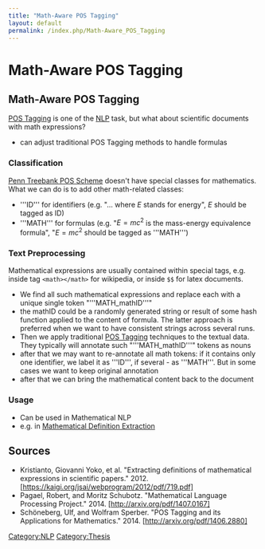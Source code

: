 ```yaml
---
title: "Math-Aware POS Tagging"
layout: default
permalink: /index.php/Math-Aware_POS_Tagging
---
```


# Math-Aware POS Tagging

## Math-Aware POS Tagging
[POS Tagging](POS_Tagging) is one of the [NLP](NLP)  task, but what about scientific documents with math expressions? 
- can adjust traditional POS Tagging methods to handle formulas 


### Classification
[Penn Treebank POS Scheme](Penn_Treebank_POS_Scheme) doesn't have special classes for mathematics.
What we can do is to add other math-related classes:

- '''ID''' for identifiers (e.g. "... where $E$ stands for energy", $E$ should be tagged as ID)
- '''MATH''' for formulas (e.g. "$E = mc^2$ is the mass-energy equivalence formula", "$E = mc^2$ should be tagged as '''MATH''')


### Text Preprocessing
Mathematical expressions are usually contained within special tags, e.g. inside tag <code>&lt;math&gt;&lt;/math&gt;</code> for wikipedia, or inside <code>$$</code> for latex documents. 

- We find all such mathematical expressions and replace each with a unique single token "'''MATH_mathID'''"
- the mathID could be a randomly generated string or result of some hash function applied to the content of formula. The latter approach is preferred when we want to have consistent strings across several runs. 
- Then we apply traditional [POS Tagging](POS_Tagging) techniques to the textual data. They typically will annotate such "'''MATH_mathID'''" tokens as nouns
- after that we may want to re-annotate all math tokens: if it contains only one identifier, we label it as '''ID''', if several - as '''MATH'''. But in some cases we want to keep original annotation
- after that we can bring the mathematical content back to the document


### Usage
- Can be used in Mathematical NLP
- e.g. in [Mathematical Definition Extraction](Mathematical_Definition_Extraction)


## Sources
- Kristianto, Giovanni Yoko, et al. "Extracting definitions of mathematical expressions in scientific papers." 2012. [https://kaigi.org/jsai/webprogram/2012/pdf/719.pdf]
- Pagael, Robert, and Moritz Schubotz. "Mathematical Language Processing Project." 2014. [http://arxiv.org/pdf/1407.0167]
- Schöneberg, Ulf, and Wolfram Sperber. "POS Tagging and its Applications for Mathematics." 2014. [http://arxiv.org/pdf/1406.2880]


[Category:NLP](Category_NLP)
[Category:Thesis](Category_Thesis)